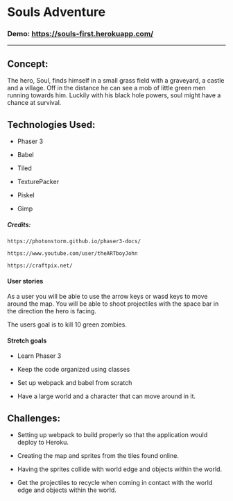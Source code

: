# **Souls Adventure**

### Demo: https://souls-first.herokuapp.com/

---

## Concept:

The hero, Soul, finds himself in a small grass field with a graveyard, a castle and a village. Off in the distance he can see a mob of little green men running towards him. Luckily with his black hole powers, soul might have a chance at survival.

## Technologies Used:

- Phaser 3

- Babel

- Tiled

- TexturePacker

- Piskel

- Gimp

##### Credits:

    https://photonstorm.github.io/phaser3-docs/

    https://www.youtube.com/user/theARTboyJohn

    https://craftpix.net/

#### User stories

As a user you will be able to use the arrow keys or wasd keys to move around the map. You will be able to shoot projectiles with the space bar in the direction the hero is facing.

The users goal is to kill 10 green zombies.

#### Stretch goals

- Learn Phaser 3

- Keep the code organized using classes

- Set up webpack and babel from scratch

- Have a large world and a character that can move around in it.

## Challenges:

- Setting up webpack to build properly so that the application would deploy to Heroku.

- Creating the map and sprites from the tiles found online.

- Having the sprites collide with world edge and objects within the world.

- Get the projectiles to recycle when coming in contact with the world edge and objects within the world.
